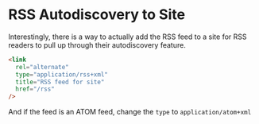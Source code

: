 # RSS Autodiscovery to Site

Interestingly, there is a way to actually add the RSS feed to a site for RSS readers to pull up through their autodiscovery feature.

```html
<link
  rel="alternate"
  type="application/rss+xml"
  title="RSS feed for site"
  href="/rss"
/>
```

And if the feed is an ATOM feed, change the `type` to `application/atom+xml`
